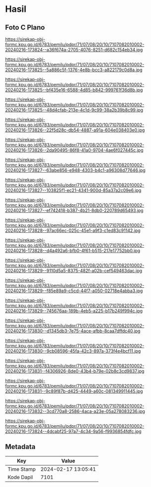 # Hasil

## Foto C Plano

https://sirekap-obj-formc.kpu.go.id/6783/pemilu/pdpr/71/07/08/20/10/7107082010002-20240216-173824--a36f674a-2705-4076-8251-d682c154eb34.jpg

https://sirekap-obj-formc.kpu.go.id/6783/pemilu/pdpr/71/07/08/20/10/7107082010002-20240216-173825--5a886c5f-1376-4e8b-bcc3-a822179c0d8a.jpg

https://sirekap-obj-formc.kpu.go.id/6783/pemilu/pdpr/71/07/08/20/10/7107082010002-20240216-173825--bf435e16-6588-4d85-b842-999761f36d8b.jpg

https://sirekap-obj-formc.kpu.go.id/6783/pemilu/pdpr/71/07/08/20/10/7107082010002-20240216-173825--48d4cfab-213e-4c1d-9c99-38a2b39b8c99.jpg

https://sirekap-obj-formc.kpu.go.id/6783/pemilu/pdpr/71/07/08/20/10/7107082010002-20240216-173826--22f5d28c-db54-4887-a91a-604e038403e0.jpg

https://sirekap-obj-formc.kpu.go.id/6783/pemilu/pdpr/71/07/08/20/10/7107082010002-20240216-173826--2da90495-86f8-41a0-9704-4ae6f027445c.jpg

https://sirekap-obj-formc.kpu.go.id/6783/pemilu/pdpr/71/07/08/20/10/7107082010002-20240216-173827--63abe856-e948-4303-b4c1-a96308d77646.jpg

https://sirekap-obj-formc.kpu.go.id/6783/pemilu/pdpr/71/07/08/20/10/7107082010002-20240216-173827--103825f1-ec21-4341-900d-85a37a2c09e6.jpg

https://sirekap-obj-formc.kpu.go.id/6783/pemilu/pdpr/71/07/08/20/10/7107082010002-20240216-173827--ef742418-b387-4b21-8db0-220789d65493.jpg

https://sirekap-obj-formc.kpu.go.id/6783/pemilu/pdpr/71/07/08/20/10/7107082010002-20240216-173828--97ac66ec-025c-45e1-a9f3-c1ed83c91142.jpg

https://sirekap-obj-formc.kpu.go.id/6783/pemilu/pdpr/71/07/08/20/10/7107082010002-20240216-173828--d4a492a6-bfb0-4f61-b515-217e17752bb0.jpg

https://sirekap-obj-formc.kpu.go.id/6783/pemilu/pdpr/71/07/08/20/10/7107082010002-20240216-173829--9110d5a5-8375-482f-a02b-cef549463dac.jpg

https://sirekap-obj-formc.kpu.go.id/6783/pemilu/pdpr/71/07/08/20/10/7107082010002-20240216-173829--f85e89a9-c5cd-44f7-a050-02718e4abba3.jpg

https://sirekap-obj-formc.kpu.go.id/6783/pemilu/pdpr/71/07/08/20/10/7107082010002-20240216-173829--745676aa-189b-4eb5-a225-b17b249f994c.jpg

https://sirekap-obj-formc.kpu.go.id/6783/pemilu/pdpr/71/07/08/20/10/7107082010002-20240216-173830--d1345db3-7e75-4ace-afbb-8caa7dffdc40.jpg

https://sirekap-obj-formc.kpu.go.id/6783/pemilu/pdpr/71/07/08/20/10/7107082010002-20240216-173830--9cb08596-45fa-42c3-897a-373f4e4bcf11.jpg

https://sirekap-obj-formc.kpu.go.id/6783/pemilu/pdpr/71/07/08/20/10/7107082010002-20240216-173831--f4306926-8de0-43b4-b79e-02b8c3cd9837.jpg

https://sirekap-obj-formc.kpu.go.id/6783/pemilu/pdpr/71/07/08/20/10/7107082010002-20240216-173831--9c89f87b-d425-4449-a60c-081349911445.jpg

https://sirekap-obj-formc.kpu.go.id/6783/pemilu/pdpr/71/07/08/20/10/7107082010002-20240216-173832--3cd770a8-2586-4aca-a23e-05a278083236.jpg

https://sirekap-obj-formc.kpu.go.id/6783/pemilu/pdpr/71/07/08/20/10/7107082010002-20240216-173824--4dcabf25-97a7-4c34-9a56-f9936854fdfc.jpg


## Metadata

| Key        | Value               |
| ---------- | ------------------- |
| Time Stamp | 2024-02-17 13:05:41 |
| Kode Dapil | 7101                |



